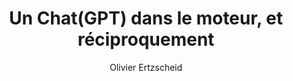 ---
layout: post
title: "Un Chat(GPT) dans le moteur, et réciproquement"
link: https://aoc.media/analyse/2024/11/12/un-chatgpt-dans-le-moteur-et-reciproquement/
author: "Olivier Ertzscheid"
published_date: "12/11/2024"
description: "Dans quel cycle historique inscrire ChatGPT ? Deux interprétations sont possibles : dans l’une, il constitue la troisième étape d’un processus marqué par l’invention du télégraphe, puis par celle des réseaux sociaux ; dans l’autre, il prolonge l’invention de Google, puis de Wikipédia. Mais ChatGPT se différencie aussi de ces deux acteurs car son processus de réécriture permanente n’est pas traçable."
language: "fr"
categories: "Liens"
tags: "ia numérique chat-gpt"
og-tags: "ia numérique chat-gpt"
permalink: /:categories/:year/:month/:day/:title/
---